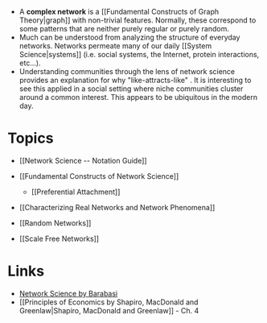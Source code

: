 * A **complex network** is a [[Fundamental Constructs of Graph Theory|graph]] with non-trivial features. Normally, these correspond to some patterns that are neither purely regular or purely random. 
* Much can be understood from analyzing the structure of everyday networks. Networks permeate many of our daily [[System Science|systems]] (i.e. social systems, the Internet, protein interactions, etc...).
* Understanding communities through the lens of network science provides an explanation for why "like-attracts-like" . It is interesting to see this applied in a social setting where niche communities cluster around a common interest. This appears to be ubiquitous in the modern day.
# Topics 
* [[Network Science -- Notation Guide]]

* [[Fundamental Constructs of Network Science]]
	* [[Preferential Attachment]]
* [[Characterizing Real Networks and Network Phenomena]]
* [[Random Networks]]
* [[Scale Free Networks]]

# Links
* [Network Science by Barabasi](http://networksciencebook.com/chapter/0)
* [[Principles of Economics by Shapiro, MacDonald and Greenlaw|Shapiro, MacDonald and Greenlaw]] - Ch. 4



